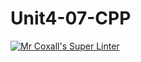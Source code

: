 # Unit4-07-CPP
[![Mr Coxall's Super Linter](https://github.com/ICS3U-C-Programming-JulienL/Unit4-07-CPP/workflows/Mr%20Coxall's%20Super%20Linter/badge.svg)](https://github.com/ICS3U-C-Programming-JulienL/Unit4-07-CPP/actions/)
